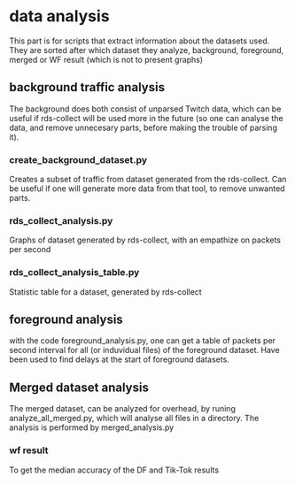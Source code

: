 # data analysis
This part is for scripts that extract information about the datasets used. They are sorted after which dataset they analyze, background, foreground, merged or WF result (which is not to present graphs)

## background traffic analysis
The background does both consist of unparsed Twitch data, which can be useful if rds-collect will be used more in the future (so one can analyse the data, and remove unnecesary parts, before making the trouble of parsing it).

### create_background_dataset.py
Creates a subset of traffic from dataset generated from the rds-collect. Can be useful if one will generate more data from that tool, to remove unwanted parts. 

### rds_collect_analysis.py
Graphs of dataset generated by rds-collect, with an empathize on packets per second

### rds_collect_analysis_table.py
Statistic table for a dataset, generated by rds-collect


## foreground analysis
with the code foreground_analysis.py, one can get a table of packets per second interval for all (or induvidual files) of the foreground dataset. Have been used to find delays at the start of foreground datasets. 


## Merged dataset analysis
The merged dataset, can be analyzed for overhead, by runing analyze_all_merged.py, which will analyse all files in a directory. The analysis is performed by merged_analysis.py

### wf result
To get the median accuracy of the DF and Tik-Tok results